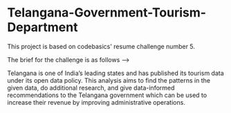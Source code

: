 # Telangana-Government-Tourism-Department

This project is based on codebasics' resume challenge number 5. 

The brief for the challenge is as follows -->

Telangana is one of India’s leading states and has published its tourism data under its open data policy.
This analysis aims to find the patterns in the given data, do additional research, and give data-informed recommendations to the Telangana government which can be used to increase their revenue by improving administrative operations.
 
 
